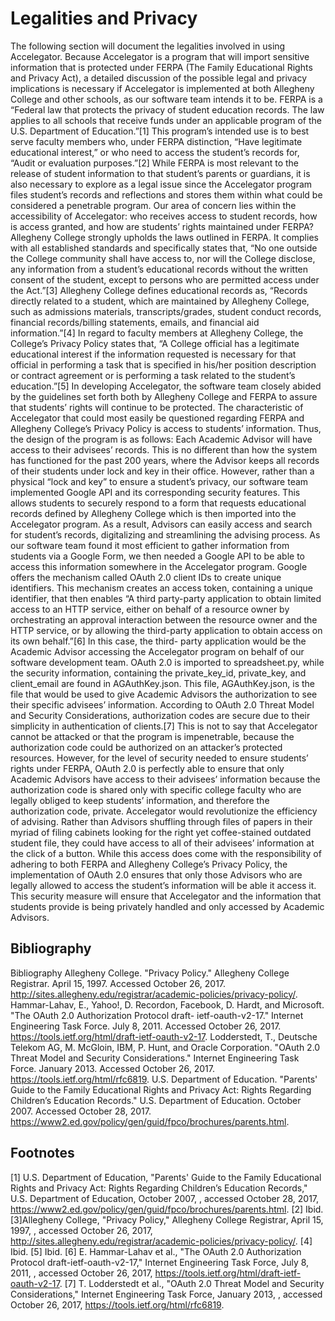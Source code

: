 # Legalities and Privacy

The following section will document the legalities involved in using
Accelegator.  Because Accelegator is a program that will import sensitive
information that is protected under FERPA (The Family Educational Rights and
Privacy Act), a detailed discussion of the possible legal and privacy
implications is necessary if Accelegator is implemented at both Allegheny
College and other schools, as our software team intends it to be. FERPA is a
“Federal law that protects the privacy of student education records. The law
applies to all schools that receive funds under an applicable program of the
U.S. Department of Education.”[1]  This program’s intended use is to best serve
faculty members who, under FERPA distinction, “Have legitimate educational
interest,” or who need to access the student’s records for, “Audit or
evaluation purposes.”[2]  While FERPA is most relevant to the release of
student information to that student’s parents or guardians, it is also
necessary to explore as a legal issue since the Accelegator program files
student’s records and reflections and stores them within what could be
considered a penetrable program.  Our area of concern lies within the
accessibility of Accelegator: who receives access to student records, how is
access granted, and how are students’ rights maintained under FERPA? Allegheny
College strongly upholds the laws outlined in FERPA.  It complies with all
established standards and specifically states that, “No one outside the College
community shall have access to, nor will the College disclose, any information
from a student’s educational records without the written consent of the
student, except to persons who are permitted access under the Act.”[3]
Allegheny College defines educational records as, “Records directly related to
a student, which are maintained by Allegheny College, such as admissions
materials, transcripts/grades, student conduct records, financial
records/billing statements, emails, and financial aid information.”[4]  In
regard to faculty members at Allegheny College, the College’s Privacy Policy
states that, “A College official has a legitimate educational interest if the
information requested is necessary for that official in performing a task that
is specified in his/her position description or contract agreement or is
performing a task related to the student’s education.”[5]  In developing
Accelegator, the software team closely abided by the guidelines set forth both
by Allegheny College and FERPA to assure that students’ rights will continue to
be protected. The characteristic of Accelegator that could most easily be
questioned regarding FERPA and Allegheny College’s Privacy Policy is access to
students’ information.  Thus, the design of the program is as follows: Each
Academic Advisor will have access to their advisees’ records.  This is no
different than how the system has functioned for the past 200 years, where the
Advisor keeps all records of their students under lock and key in their office.
However, rather than a physical “lock and key” to ensure a student’s privacy,
our software team implemented Google API and its corresponding security
features.  This allows students to securely respond to a form that requests
educational records defined by Allegheny College which is then imported into
the Accelegator program.  As a result, Advisors can easily access and search
for student’s records, digitalizing and streamlining the advising process. As
our software team found it most efficient to gather information from students
via a Google Form, we then needed a Google API to be able to access this
information somewhere in the Accelegator program.  Google offers the mechanism
called OAuth 2.0 client IDs to create unique identifiers.  This mechanism
creates an access token, containing a unique identifier, that then enables “A
third party-party application to obtain limited access to an HTTP service,
either on behalf of a resource owner by orchestrating an approval interaction
between the resource owner and the HTTP service, or by allowing the third-party
application to obtain access on its own behalf.”[6]  In this case, the third-
party application would be the Academic Advisor accessing the Accelegator
program on behalf of our software development team.  OAuth 2.0 is imported to
spreadsheet.py, while the security information, containing the private_key_id,
private_key, and client_email are found in AGAuthKey.json.  This file,
AGAuthKey.json, is the file that would be used to give Academic Advisors the
authorization to see their specific advisees’ information. According to OAuth
2.0 Threat Model and Security Considerations, authorization codes are secure
due to their simplicity in authentication of clients.[7]  This is not to say
that Accelegator cannot be attacked or that the program is impenetrable,
because the authorization code could be authorized on an attacker’s protected
resources.  However, for the level of security needed to ensure students’
rights under FERPA, OAuth 2.0 is perfectly able to ensure that only Academic
Advisors have access to their advisees’ information because the authorization
code is shared only with specific college faculty who are legally obliged to
keep students’ information, and therefore the authorization code, private.
Accelegator would revolutionize the efficiency of advising.  Rather than
Advisors shuffling through files of papers in their myriad of filing cabinets
looking for the right yet coffee-stained outdated student file, they could have
access to all of their advisees’ information at the click of a button.  While
this access does come with the responsibility of adhering to both FERPA and
Allegheny College’s Privacy Policy, the implementation of OAuth 2.0 ensures
that only those Advisors who are legally allowed to access the student’s
information will be able it access it.  This security measure will ensure that
Accelegator and the information that students provide is being privately
handled and only accessed by Academic Advisors.

## Bibliography

Bibliography
Allegheny College. "Privacy Policy." Allegheny College Registrar.
April 15, 1997. Accessed October 26, 2017.
<http://sites.allegheny.edu/registrar/academic-policies/privacy-policy/>.
Hammar-Lahav, E., Yahoo!, D. Recordon,
Facebook, D. Hardt, and Microsoft. "The OAuth 2.0 Authorization Protocol draft-
ietf-oauth-v2-17." Internet Engineering Task Force. July 8, 2011. Accessed
October 26, 2017. <https://tools.ietf.org/html/draft-ietf-oauth-v2-17>.
Lodderstedt, T., Deutsche Telekom AG, M. McGloin, IBM, P. Hunt, and Oracle
Corporation. "OAuth 2.0 Threat Model and Security Considerations." Internet
Engineering Task Force. January 2013. Accessed October 26, 2017.
<https://tools.ietf.org/html/rfc6819>.
U.S. Department of Education. "Parents'
Guide to the Family Educational Rights and Privacy Act: Rights Regarding
Children’s Education Records." U.S. Department of Education. October 2007.
Accessed October 28, 2017.
<https://www2.ed.gov/policy/gen/guid/fpco/brochures/parents.html>.

## Footnotes

[1] U.S. Department of Education, "Parents' Guide to the Family Educational
Rights and Privacy Act: Rights Regarding Children’s Education Records," U.S.
Department of Education, October 2007, , accessed October 28, 2017,
<https://www2.ed.gov/policy/gen/guid/fpco/brochures/parents.html>.
[2] Ibid.
[3]Allegheny College, "Privacy Policy," Allegheny College Registrar, April 15,
1997, , accessed October 26, 2017,
<http://sites.allegheny.edu/registrar/academic-policies/privacy-policy/>.
[4] Ibid.
[5] Ibid.
[6] E. Hammar-Lahav et
al., "The OAuth 2.0 Authorization Protocol draft-ietf-oauth-v2-17," Internet
Engineering Task Force, July 8, 2011, , accessed October 26, 2017,
<https://tools.ietf.org/html/draft-ietf-oauth-v2-17>.
[7] T. Lodderstedt et al., "OAuth 2.0 Threat Model and Security
Considerations," Internet Engineering Task Force, January 2013, , accessed
October 26, 2017, <https://tools.ietf.org/html/rfc6819>.